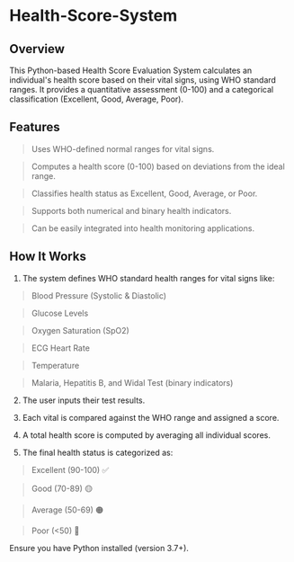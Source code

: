 # Health-Score-System

## Overview

This Python-based Health Score Evaluation System calculates an individual's health score based on their vital signs, using WHO standard ranges. It provides a quantitative assessment (0-100) and a categorical classification (Excellent, Good, Average, Poor).

## Features

> Uses WHO-defined normal ranges for vital signs.

> Computes a health score (0-100) based on deviations from the ideal range.

> Classifies health status as Excellent, Good, Average, or Poor.

> Supports both numerical and binary health indicators.

> Can be easily integrated into health monitoring applications.

## How It Works

1. The system defines WHO standard health ranges for vital signs like:

> Blood Pressure (Systolic & Diastolic)

> Glucose Levels

> Oxygen Saturation (SpO2)

> ECG Heart Rate

> Temperature

> Malaria, Hepatitis B, and Widal Test (binary indicators)

2. The user inputs their test results.

3. Each vital is compared against the WHO range and assigned a score.

4. A total health score is computed by averaging all individual scores.

5. The final health status is categorized as:

> Excellent (90-100) ✅

> Good (70-89) 🟡

> Average (50-69) 🟠

> Poor (<50) 🔴


Ensure you have Python installed (version 3.7+).

